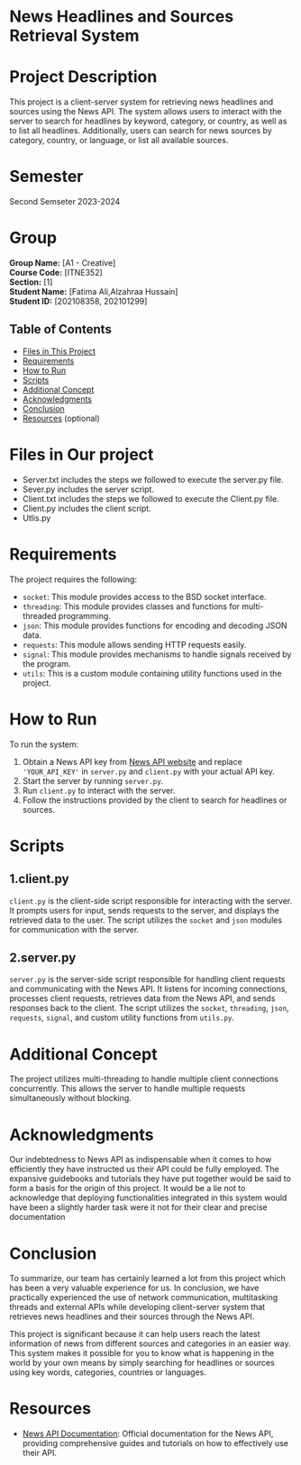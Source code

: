# News Headlines and Sources Retrieval System

# Project Description
This project is a client-server system for retrieving news
headlines and sources using the News API. The system allows users to 
interact with the server to search for headlines by keyword, category,
or country, as well as to list all headlines. Additionally, users can
search for news sources by category, country, or language, or list all 
available sources.

# Semester 
Second Semseter 2023-2024

# Group 
**Group Name:** [A1 - Creative]  
**Course Code:** [ITNE352]  
**Section:** [1]  
**Student Name:** [Fatima Ali,Alzahraa Hussain]  
**Student ID:** [202108358, 202101299]

## Table of Contents
- [Files in This Project](#Files-in-Our-project)
- [Requirements](#requirements)
- [How to Run](#how-to-run)
- [Scripts](#scripts)
- [Additional Concept](#additional-concept)
- [Acknowledgments](#acknowledgments)
- [Conclusion](#conclusion)
- [Resources](#resources) (optional)

# Files in Our project
- Server.txt includes the steps we followed to execute the server.py file.
- Sever.py includes the server script.
- Client.txt includes the steps we followed to execute the Client.py file.
- Client.py includes the client script.
- Utlis.py

# Requirements
The project requires the following:
- `socket`: This module provides access to the BSD socket interface. 
- `threading`: This module provides classes and functions for multi-threaded programming. 
- `json`: This module provides functions for encoding and decoding JSON data. 
- `requests`: This module allows sending HTTP requests easily. 
- `signal`: This module provides mechanisms to handle signals received by the program.
- `utils`: This is a custom module containing utility functions used in the project.

# How to Run
To run the system:
1. Obtain a News API key from [News API website](https://newsapi.org/) and replace `'YOUR_API_KEY'` in `server.py` and `client.py` with your actual API key.
2. Start the server by running `server.py`.
3. Run `client.py` to interact with the server.
4. Follow the instructions provided by the client to search for headlines or sources.

   
# Scripts
## 1.client.py
`client.py` is the client-side script responsible for interacting with the server.
 It prompts users for input, sends requests to the server, and displays the retrieved data to the user.
 The script utilizes the `socket` and `json` modules for communication with the server.

## 2.server.py
`server.py` is the server-side script responsible for handling client requests and communicating with the News API. 
It listens for incoming connections, processes client requests, retrieves data from the News API, and sends responses back to the client. The script utilizes the `socket`, `threading`, `json`, `requests`, `signal`, and custom utility functions from `utils.py`.

# Additional Concept
The project utilizes multi-threading to handle multiple client connections concurrently. This allows the server to handle multiple requests simultaneously without blocking.


# Acknowledgments
Our indebtedness to News API as indispensable when it comes to how efficiently they have instructed us their API could be fully employed. The expansive guidebooks and tutorials they have put together would be said to form a basis for the origin of this project. It would be a lie not to acknowledge that deploying functionalities integrated in this system would have been a slightly harder task were it not for their clear and precise documentation


# Conclusion

To summarize, our team has certainly learned a lot from this project which has been a very valuable experience for us. In conclusion, we have practically experienced the use of network communication, multitasking threads and external APIs while developing client-server system that retrieves news headlines and their sources through the News API.

This project is significant because it can help users reach the latest information of news from different sources and categories in an easier way. This system makes it possible for you to know what is happening in the world by your own means by simply searching for headlines or sources using key words, categories, countries or languages.


# Resources
- [News API Documentation](https://newsapi.org/v2/top-headlines): Official documentation for the News API, providing comprehensive guides and tutorials on how to effectively use their API.








